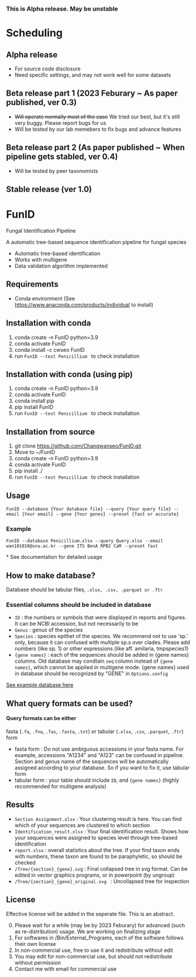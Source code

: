 ### This is Alpha release. May be unstable


# Scheduling
## Alpha release
- For source code disclosure
- Need specific settings, and may not work well for some datasets

## Beta release part 1 (2023 Feburary ~ As paper published, ver 0.3)
- ~~Will operate normally most of the case~~ We tried our best, but it's still very buggy. Please report bugs for us
- Will be tested by our lab memebers to fix bugs and advance features

## Beta release part 2 (As paper published ~ When pipeline gets stabled, ver 0.4)
- Will be tested by peer taxonomists

## Stable release (ver 1.0)




# FunID
Fungal Identification Pipeline

A automatic tree-based sequence identification pipeline for fungal species

- Automatic tree-based identification
- Works with multigene
- Data validation algorithm implemented


## Requirements
- Conda environment (See https://www.anaconda.com/products/individual to install)


## Installation with conda
1. conda create -n FunID python=3.9
2. conda activate FunID
3. conda install -c cwseo FunID
4. run ```FunID --test Penicillium ``` to check installation

## Installation with conda (using pip)
1. conda create -n FunID python=3.9
2. conda activate FunID
3. conda install pip
4. pip install FunID
5. run ```FunID --test Penicillium ``` to check installation



## Installation from source
1. git clone https://github.com/Changwanseo/FunID.git
2. Move to ~/FunID
3. conda create -n FunID python=3.9
4. conda activate FunID
5. pip install ./
6. run ```FunID --test Penicillium ``` to check installation

## Usage
```FunID --database {Your database file} --query {Your query file} --email {Your email} --gene {Your genes} --preset {fast or accurate}```

### Example
```FunID --database Penicillium.xlsx --query Query.xlsx --email wan101010@snu.ac.kr --gene ITS BenA RPB2 CaM --preset fast```


\* See documentation for detailed usage



<!--### GUI mode (\*Currently under development)
1. Go to ~/FunID-dev
2. ```streamlit run FunID_GUI.py```
* GUI run is on experimental
* If you want to edit GUI options, edit ```Option_manager.xlsx``` and variables in ```FunID_GUI.py```

### Server mode (\* Currently under development)-->



## How to make database?
Database should be tabular files, ```.xlsx, .csv, .parquet or .ftr``` 
### Essential columns should be included in database
- ```ID``` : the numbers or symbols that were displayed in reports and figures. It can be NCBI accession, but not necessarily to be
- ```Genus``` : genus of the species
- ```Species``` : species epithet of the species. We recommend not to use 'sp.' only, because it can confused with multiple sp.s over clades. Please add numbers (like sp. 1) or other expressions (like aff. amilaria, tmpspecies1)
- ```{gene names}``` : each of the sequences should be added in {gene names} columns. Old database may condtain ```seq``` column instead of ```{gene names}```, which cannot be applied in multigene mode. {gene names} used in database should be recognized by "GENE" in ```Options.config```  


[See example database here](https://github.com/Changwanseo/FunID/blob/main/funid/test_dataset/penicillium/DB/DB_Penicillium.xlsx)



## What query formats can be used?
#### Query formats can be either 
fasta (```.fa```, ```.fna```, ```.fas```, ```.fasta```, ```.txt```) or
tabular (```.xlsx```, ```.csv```,  ```.parquet```, ```.ftr```) form

- fasta form : Do not use ambiguous accessions in your fasta name. For example, accessions "A1234" and "A123" can be confused in pipeline. Section and genus name of the sequences will be automatically assigned according to your database. So if you want to fix it, use tabular form
- tabular form : your table should include ```ID```, and ```{gene names}``` (highly recommended for multigene analysis)

<!--## Tips for method selection
* SEARCH_METHOD : blast is faster for smaller dataset, while mmseqs are faster in huge dataset, but consumes a lot of memory
* ALIGNMENT_METHOD : currently mafft is only available.
* TRIMMING_METHOD : use trimal or gblocks, in your favor. gblocks usally cuts more, but can be differ by advanced option. Use none if you have enough time and resource for calculation
* MODEL_METHOD : model method is currently not working good enough please wait
* TREE_METHOD : fasttree is fastest, but least accurate (However, still a lot accurate than NJ tree). It is treated that iqtree is faster but slightly less accurate than raxml, but iqtree requires at least 1000 bootstrap. So in case of speed, raxml could be a little bit faster when low bootstrap selected-->

## Results
* ```Section Assignment.xlsx``` : Your clustering result is here. You can find which of your sequences are clustered to which section 
* ```Identification_result.xlsx``` : Your final identification result. Shows how your sequences were assigned to species level through tree-based identification
* ```report.xlsx``` : overall statistics about the tree. If your find taxon ends with numbers, these taxon are found to be paraphyletic, so should be checked
* ```/Tree/{section}_{gene}.svg``` : Final collapsed tree in svg format. Can be edited in vector graphics programs, or in powerpoint (by ungroup)
* ```/Tree/{section}_{gene}_original.svg ``` : Uncollapsed tree for inspection

## License
Effective license will be added in the seperate file. This is an abstract.

0. Please wait for a while (may be by 2023 Feburary) for advanced (such as re-distribution) usage. We are working on finalizing stage
1. For softwares in /Bin/External_Programs, each of the software follows their own license 
2. In non-commercial use, free to use it and redistribute without edit
3. You may edit for non-commercial use, but should not redistribute without permission
4. Contact me with email for commercial use

